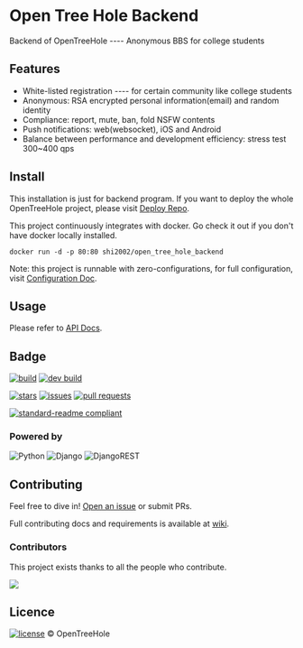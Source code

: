 # Open Tree Hole Backend

Backend of OpenTreeHole ---- Anonymous BBS for college students

## Features

- White-listed registration ---- for certain community like college students
- Anonymous: RSA encrypted personal information(email) and random identity
- Compliance: report, mute, ban, fold NSFW contents
- Push notifications: web(websocket), iOS and Android
- Balance between performance and development efficiency: stress test 300~400 qps

## Install

This installation is just for backend program. If you want to deploy the whole OpenTreeHole project, please visit [Deploy Repo](https://github.com/OpenTreeHole/deploy).

This project continuously integrates with docker. Go check it out if you don't have docker locally installed.

```shell
docker run -d -p 80:80 shi2002/open_tree_hole_backend
```

Note: this project is runnable with zero-configurations, for full configuration, visit [Configuration Doc](https://github.com/OpenTreeHole/deploy/wiki/配置文档).

## Usage

Please refer to [API Docs](https://github.com/OpenTreeHole/backend/wiki/API-文档).

## Badge

[![build](https://github.com/OpenTreeHole/backend/actions/workflows/master.yaml/badge.svg)](https://github.com/OpenTreeHole/backend/actions/workflows/master.yaml)
[![dev build](https://github.com/OpenTreeHole/backend/actions/workflows/dev.yaml/badge.svg)](https://github.com/OpenTreeHole/backend/actions/workflows/dev.yaml)

[![stars](https://img.shields.io/github/stars/OpenTreeHole/backend)](https://github.com/OpenTreeHole/backend/stargazers)
[![issues](https://img.shields.io/github/issues/OpenTreeHole/backend)](https://github.com/OpenTreeHole/backend/issues)
[![pull requests](https://img.shields.io/github/issues-pr/OpenTreeHole/backend)](https://github.com/OpenTreeHole/backend/pulls)

[![standard-readme compliant](https://img.shields.io/badge/readme%20style-standard-brightgreen.svg?style=flat-square)](https://github.com/RichardLitt/standard-readme)

### Powered by

![Python](https://img.shields.io/badge/python-3670A0?style=for-the-badge&logo=python&logoColor=ffdd54)
![Django](https://img.shields.io/badge/django-%23092E20.svg?style=for-the-badge&logo=django&logoColor=white)
![DjangoREST](https://img.shields.io/badge/DJANGO-REST-ff1709?style=for-the-badge&logo=django&logoColor=white&color=ff1709&labelColor=gray)

## Contributing

Feel free to dive in! [Open an issue](https://github.com/OpenTreeHole/backend/issues/new) or submit PRs.

Full contributing docs and requirements is available at [wiki](https://github.com/OpenTreeHole/backend/wiki/开发).

### Contributors

This project exists thanks to all the people who contribute.

<a href="https://github.com/OpenTreeHole/backend/graphs/contributors">
  <img src="https://contrib.rocks/image?repo=OpenTreeHole/backend" />
</a>

## Licence

[![license](https://img.shields.io/github/license/OpenTreeHole/backend)](https://github.com/OpenTreeHole/backend/blob/dev/LICENSE)
© OpenTreeHole
